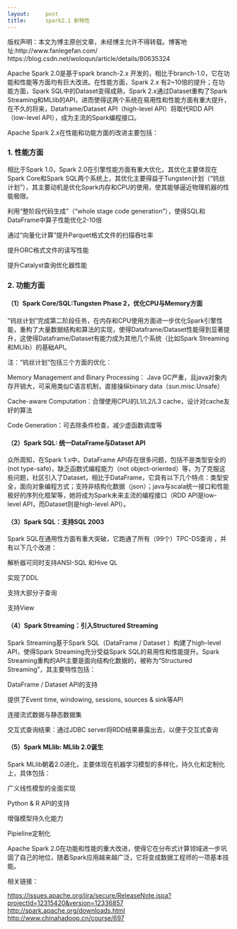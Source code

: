 ```yaml
---
layout:     post
title:      spark2.1 新特性
---
```

<div id="article_content" class="article_content clearfix csdn-tracking-statistics" data-pid="blog" data-mod="popu_307" data-dsm="post">
								<div class="article-copyright">
					版权声明：本文为博主原创文章，未经博主允许不得转载。博客地址:http://www.fanlegefan.com/					https://blog.csdn.net/woloqun/article/details/80635324				</div>
								            <div id="content_views" class="markdown_views prism-atom-one-light">
							<!-- flowchart 箭头图标 勿删 -->
							<svg xmlns="http://www.w3.org/2000/svg" style="display: none;"><path stroke-linecap="round" d="M5,0 0,2.5 5,5z" id="raphael-marker-block" style="-webkit-tap-highlight-color: rgba(0, 0, 0, 0);"></path></svg>
							<p>Apache Spark 2.0是基于spark branch-2.x 开发的，相比于branch-1.0，它在功能和性能等方面均有巨大改进。在性能方面，Spark 2.x 有2~10倍的提升；在功能方面，Spark SQL中的Dataset变得成熟，Spark 2.x通过Dataset重构了Spark Streaming和MLlib的API，进而使得这两个系统在易用性和性能方面有重大提升，在不久的将来，Dataframe/Dataset API（high-level API）将取代RDD API（low-level API），成为主流的Spark编程接口。</p>

<p>Apache Spark 2.x在性能和功能方面的改进主要包括：</p>



<h3 id="1-性能方面">1. 性能方面</h3>

<p>相比于Spark 1.0，Spark 2.0在引擎性能方面有重大优化，其优化主要体现在Spark Core和Spark SQL两个系统上，其优化主要得益于Tungsten计划（“钨丝计划”），其主要动机是优化Spark内存和CPU的使用，使其能够逼近物理机器的性能极限。</p>

<p>利用“整阶段代码生成”（“whole stage code generation”），使得SQL和DataFrame中算子性能优化2-10倍</p>

<p>通过“向量化计算”提升Parquet格式文件的扫描吞吐率</p>

<p>提升ORC格式文件的读写性能</p>

<p>提升Catalyst查询优化器性能</p>



<h3 id="2-功能方面">2. 功能方面</h3>



<h4 id="1spark-coresqltungsten-phase-2优化cpu与memory方面">（1）Spark Core/SQL:Tungsten Phase 2，优化CPU与Memory方面</h4>

<p>“钨丝计划”完成第二阶段任务，在内存和CPU使用方面进一步优化Spark引擎性能，重构了大量数据结构和算法的实现，使得Dataframe/Dataset性能得到显著提升，这使得Dataframe/Dataset有能力成为其他几个系统（比如Spark Streaming和MLlib）的基础API。</p>

<p>注：“钨丝计划”包括三个方面的优化：</p>

<p>Memory Management and Binary Processing： Java GC严重，且java对象内存开销大，可采用类似C语言机制，直接操纵binary data（sun.misc.Unsafe）</p>

<p>Cache-aware Computation：合理使用CPU的L1/L2/L3 cache，设计对cache友好的算法</p>

<p>Code Generation：可去除条件检查，减少虚函数调度等</p>



<h4 id="2spark-sql-统一dataframe与dataset-api">（2）Spark SQL: 统一DataFrame与Dataset API</h4>

<p>众所周知，在Spark 1.x中，DataFrame API存在很多问题，包括不是类型安全的(not type-safe)，缺乏函数式编程能力（not object-oriented）等，为了克服这些问题，社区引入了Dataset，相比于DataFrame，它具有以下几个特点：类型安全，面向对象编程方式；支持非结构化数据（json）；java与scala统一接口和性能极好的序列化框架等，她将成为Spark未来主流的编程接口（RDD API是low-level API，而Dataset则是high-level API）。</p>



<h4 id="3spark-sql支持sql-2003">（3）Spark SQL：支持SQL 2003</h4>

<p>Spark SQL在通用性方面有重大突破，它跑通了所有（99个）TPC-DS查询 ，并有以下几个改进：</p>

<p>解析器可同时支持ANSI-SQL 和Hive QL</p>

<p>实现了DDL</p>

<p>支持大部分子查询</p>

<p>支持View</p>



<h4 id="4spark-streaming引入structured-streaming">（4）Spark Streaming：引入Structured Streaming</h4>

<p>Spark Streaming基于Spark SQL（DataFrame / Dataset ）构建了high-level API，使得Spark Streaming充分受益Spark SQL的易用性和性能提升。Spark Streaming重构的API主要是面向结构化数据的，被称为“Structured Streaming”，其主要特性包括：</p>

<p>DataFrame / Dataset API的支持</p>

<p>提供了Event time, windowing, sessions, sources &amp; sink等API</p>

<p>连接流式数据与静态数据集</p>

<p>交互式查询结果：通过JDBC server将RDD结果暴露出去，以便于交互式查询</p>



<h4 id="5spark-mllib-mllib-20诞生">（5）Spark MLlib: MLlib 2.0诞生</h4>

<p>Spark MLlib朝着2.0进化，主要体现在机器学习模型的多样化，持久化和定制化上，具体包括：</p>

<p>广义线性模型的全面实现</p>

<p>Python &amp; R API的支持</p>

<p>增强模型持久化能力</p>

<p>Pipieline定制化</p>

<p>Apache Spark 2.0在功能和性能的重大改进，使得它在分布式计算领域进一步巩固了自己的地位，随着Spark应用越来越广泛，它将变成数据工程师的一项基本技能。</p>

<p>相关链接：</p>

<p><a href="https://issues.apache.org/jira/secure/ReleaseNote.jspa?projectId=12315420&amp;version=12336857" rel="nofollow">https://issues.apache.org/jira/secure/ReleaseNote.jspa?projectId=12315420&amp;version=12336857</a> <br>
<a href="http://spark.apache.org/downloads.html" rel="nofollow">http://spark.apache.org/downloads.html</a> <br>
<a href="http://www.chinahadoop.cn/course/697" rel="nofollow">http://www.chinahadoop.cn/course/697</a></p>            </div>
						<link href="https://csdnimg.cn/release/phoenix/mdeditor/markdown_views-9e5741c4b9.css" rel="stylesheet">
                </div>